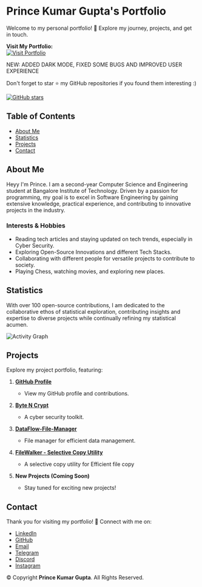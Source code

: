 # Prince Kumar Gupta's Portfolio

Welcome to my personal portfolio! 🚀 Explore my journey, projects, and get in touch.



**Visit My Portfolio:** </br>
[![Visit Portfolio](https://img.shields.io/badge/Visit%20Portfolio-blue?style=for-the-badge&logo=github&logoColor=white)](https://portfolio-princekumargupta.netlify.app/)
</br>

NEW: ADDED DARK MODE, FIXED SOME BUGS AND IMPROVED USER EXPERIENCE 

Don't forget to star ⭐️ my GitHub repositories if you found them interesting :)

[![GitHub stars](https://img.shields.io/github/stars/HackStyx/My-Portfolio?style=social)](https://github.com/HackStyx/My-Portfolio)

## Table of Contents

- [About Me](#about-me)
- [Statistics](#statistics)
- [Projects](#projects)
- [Contact](#contact)

## About Me

Heyy I'm Prince. I am a second-year Computer Science and Engineering student at Bangalore Institute of Technology. Driven by a passion for programming, my goal is to excel in Software Engineering by gaining extensive knowledge, practical experience, and contributing to innovative projects in the industry.

### Interests & Hobbies

- Reading tech articles and staying updated on tech trends, especially in Cyber Security.
- Exploring Open-Source Innovations and different Tech Stacks.
- Collaborating with different people for versatile projects to contribute to society.
- Playing Chess, watching movies, and exploring new places.

## Statistics

With over 100 open-source contributions, I am dedicated to the collaborative ethos of statistical exploration, contributing insights and expertise to diverse projects while continually refining my statistical acumen.

![Activity Graph](https://github-readme-activity-graph.vercel.app/graph?username=HackStyx&theme=default)

## Projects

Explore my project portfolio, featuring:

1. **[GitHub Profile](https://github.com/HackStyx)**
   - View my GitHub profile and contributions.

2. **[Byte N Crypt](https://github.com/HackStyx/Byte-N-Crypt)**
   - A cyber security toolkit.

3. **[DataFlow-File-Manager](https://github.com/HackStyx/DataFlow-File-Manager)**
   - File manager for efficient data management.

4. **[FileWalker - Selective Copy Utility](https://github.com/HackStyx/FileWalker-Selective-Copy-Utility)**
   - A selective copy utility for Efficient file copy
5. **New Projects (Coming Soon)**
   - Stay tuned for exciting new projects!

## Contact
Thank you for visiting my portfolio! 💞 Connect with me on:

- [LinkedIn](https://linkedin.com/in/princekumargupta)
- [GitHub](https://github.com/HackStyx)
- [Email](mailto:letmeloveyou@telegmail.com)
- [Telegram](https://t.me/prince_kumar_gupta)
- [Discord](https://discord.com/users/1014847160329699348)
- [Instagram](https://instagram.com/heyy_im.prince)

&copy; Copyright **Prince Kumar Gupta**. All Rights Reserved.
